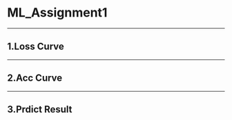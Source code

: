 # ML_Assignment1

----------------------
## 1.Loss Curve

------

## 2.Acc Curve

----

## 3.Prdict Result
